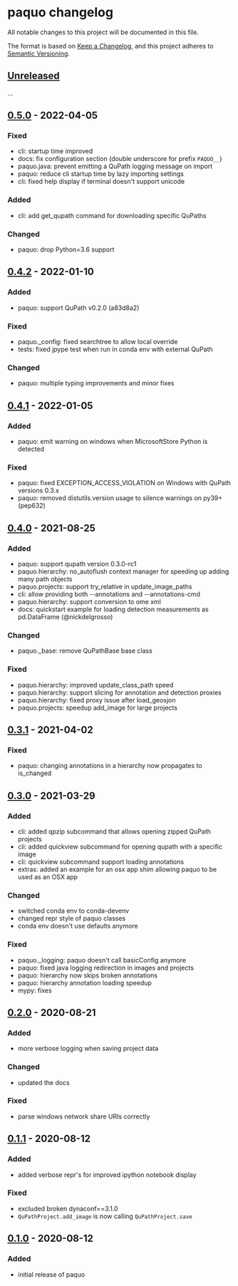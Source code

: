 # paquo changelog

All notable changes to this project will be documented in this file.

The format is based on [Keep a Changelog](https://keepachangelog.com/en/1.0.0/),
and this project adheres to [Semantic Versioning](https://semver.org/spec/v2.0.0.html).


## [Unreleased]
...

## [0.5.0] - 2022-04-05
### Fixed
- cli: startup time improved
- docs: fix configuration section (double underscore for prefix `PAQUO__`)
- paquo.java: prevent emitting a QuPath logging message on import
- paquo: reduce cli startup time by lazy importing settings
- cli: fixed help display if terminal doesn't support unicode

### Added
- cli: add get_qupath command for downloading specific QuPaths

### Changed
- paquo: drop Python=3.6 support

## [0.4.2] - 2022-01-10
### Added
- paquo: support QuPath v0.2.0 (a83d8a2)

### Fixed
- paquo._config: fixed searchtree to allow local override
- tests: fixed jpype test when run in conda env with external QuPath

### Changed
- paquo: multiple typing improvements and minor fixes

## [0.4.1] - 2022-01-05
### Added
- paquo: emit warning on windows when MicrosoftStore Python is detected

### Fixed
- paquo: fixed EXCEPTION_ACCESS_VIOLATION on Windows with QuPath versions 0.3.x
- paquo: removed distutils.version usage to silence warnings on py39+ (pep632)

## [0.4.0] - 2021-08-25
### Added
- paquo: support qupath version 0.3.0-rc1
- paquo.hierarchy: no_autoflush context manager for speeding up adding many path objects
- paquo.projects: support try_relative in update_image_paths
- cli: allow providing both --annotations and --annotations-cmd
- paquo.hierarchy: support conversion to ome xml
- docs: quickstart example for loading detection measurements as pd.DataFrame (@nickdelgrosso)

### Changed
- paquo._base: remove QuPathBase base class

### Fixed
- paquo.hierarchy: improved update_class_path speed
- paquo.hierarchy: support slicing for annotation and detection proxies
- paquo.hierarchy: fixed proxy issue after load_geosjon
- paquo.projects: speedup add_image for large projects

## [0.3.1] - 2021-04-02
### Fixed
- paquo: changing annotations in a hierarchy now propagates to is_changed

## [0.3.0] - 2021-03-29
### Added
- cli: added qpzip subcommand that allows opening zipped QuPath projects
- cli: added quickview subcommand for opening qupath with a specific image
- cli: quickview subcommand support loading annotations
- extras: added an example for an osx app shim allowing paquo to be used as an OSX app

### Changed
- switched conda env to conda-devenv
- changed repr style of paquo classes
- conda env doesn't use defaults anymore

### Fixed
- paquo._logging: paquo doesn't call basicConfig anymore
- paquo: fixed java logging redirection in images and projects
- paquo: hierarchy now skips broken annotations
- paquo: hierarchy annotation loading speedup
- mypy: fixes

## [0.2.0] - 2020-08-21
### Added
- more verbose logging when saving project data

### Changed
- updated the docs

### Fixed
- parse windows network share URIs correctly

## [0.1.1] - 2020-08-12
### Added
- added verbose repr's for improved ipython notebook display

### Fixed
- excluded broken dynaconf==3.1.0
- `QuPathProject.add_image` is now calling `QuPathProject.save`

## [0.1.0] - 2020-08-12
### Added
- initial release of paquo


[Unreleased]: https://github.com/bayer-science-for-a-better-life/paquo/compare/v0.5.0...HEAD
[0.5.0]: https://github.com/bayer-science-for-a-better-life/paquo/compare/v0.4.2...v0.5.0
[0.4.2]: https://github.com/bayer-science-for-a-better-life/paquo/compare/v0.4.1...v0.4.2
[0.4.1]: https://github.com/bayer-science-for-a-better-life/paquo/compare/v0.4.0...v0.4.1
[0.4.0]: https://github.com/bayer-science-for-a-better-life/paquo/compare/v0.3.1...v0.4.0
[0.3.1]: https://github.com/bayer-science-for-a-better-life/paquo/compare/v0.3.0...v0.3.1
[0.3.0]: https://github.com/bayer-science-for-a-better-life/paquo/compare/v0.2.0...v0.3.0
[0.2.0]: https://github.com/bayer-science-for-a-better-life/paquo/compare/v0.1.1...v0.2.0
[0.1.1]: https://github.com/bayer-science-for-a-better-life/paquo/compare/v0.1.0...v0.1.1
[0.1.0]: https://github.com/bayer-science-for-a-better-life/paquo/tree/v0.1.0
